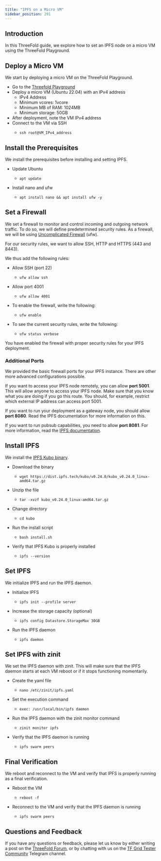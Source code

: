 ```yaml
---
title: "IPFS on a Micro VM"
sidebar_position: 291
---
```






## Introduction

In this ThreeFold guide, we explore how to set an IPFS node on a micro VM using the ThreeFold Playground.

## Deploy a Micro VM

We start by deploying a micro VM on the ThreeFold Playground.

* Go to the [Threefold Playground](https://playground.grid.tf/#/)
* Deploy a micro VM (Ubuntu 22.04) with an IPv4 address
  * IPv4 Address
  * Minimum vcores: 1vcore
  * Minimum MB of RAM: 1024MB
  * Minimum storage: 50GB
* After deployment, note the VM IPv4 address
* Connect to the VM via SSH
  * ``` 
    ssh root@VM_IPv4_address
    ```

## Install the Prerequisites

We install the prerequisites before installing and setting IPFS.

* Update Ubuntu
  * ```
    apt update
    ```
* Install nano and ufw
  * ```
    apt install nano && apt install ufw -y
    ```

## Set a Firewall

We set a firewall to monitor and control incoming and outgoing network traffic. To do so, we will define predetermined security rules. As a firewall, we will be using [Uncomplicated Firewall](https://wiki.ubuntu.com/UncomplicatedFirewall) (ufw).

For our security rules, we want to allow SSH, HTTP and HTTPS (443 and 8443).

We thus add the following rules:

* Allow SSH (port 22)
  * ```
    ufw allow ssh
    ```
* Allow port 4001
  * ```
    ufw allow 4001
    ```
* To enable the firewall, write the following:
  * ```
    ufw enable
    ```

* To see the current security rules, write the following:
  * ```
    ufw status verbose
    ```

You have enabled the firewall with proper security rules for your IPFS deployment.

### Additional Ports

We provided the basic firewall ports for your IPFS instance. There are other more advanced configurations possible.

If you want to access your IPFS node remotely, you can allow **port 5001**. This will allow anyone to access your IPFS node. Make sure that you know what you are doing if you go this route. You should, for example, restrict which external IP address can access port 5001.

If you want to run your deployment as a gateway node, you should allow **port 8080**. Read the IPFS documentation for more information on this.

If you want to run pubsub capabilities, you need to allow **port 8081**. For more information, read the [IPFS documentation](https://blog.ipfs.tech/25-pubsub/).

## Install IPFS

We install the [IPFS Kubo binary](https://docs.ipfs.tech/install/command-line/#install-official-binary-distributions).

* Download the binary
  * ```
    wget https://dist.ipfs.tech/kubo/v0.24.0/kubo_v0.24.0_linux-amd64.tar.gz
    ```
* Unzip the file
  * ```
    tar -xvzf kubo_v0.24.0_linux-amd64.tar.gz
    ```
* Change directory
  * ```
    cd kubo
    ```
* Run the install script
  * ```
    bash install.sh
    ```
* Verify that IPFS Kubo is properly installed
  * ```
    ipfs --version
    ```

## Set IPFS

We initialize IPFS and run the IPFS daemon.

* Initialize IPFS
  * ```
    ipfs init --profile server
    ```
* Increase the storage capacity (optional)
  * ```
    ipfs config Datastore.StorageMax 30GB
    ```
* Run the IPFS daemon
  * ```
    ipfs daemon
    ```

## Set IPFS with zinit

We set the IPFS daemon with zinit. This will make sure that the IPFS daemon starts at each VM reboot or if it stops functioning momentarily.

* Create the yaml file
  * ```
    nano /etc/zinit/ipfs.yaml
    ```
* Set the execution command
  * ```
    exec: /usr/local/bin/ipfs daemon
    ```
* Run the IPFS daemon with the zinit monitor command
  * ```
    zinit monitor ipfs
    ```
* Verify that the IPFS daemon is running
  * ```
    ipfs swarm peers
    ```

## Final Verification

We reboot and reconnect to the VM and verify that IPFS is properly running as a final verification.

* Reboot the VM
  * ```
    reboot -f
    ```
* Reconnect to the VM and verify that the IPFS daemon is running
  * ```
    ipfs swarm peers
    ```

## Questions and Feedback

If you have any questions or feedback, please let us know by either writing a post on the [ThreeFold Forum](https://forum.threefold.io/), or by chatting with us on the [TF Grid Tester Community](https://t.me/threefoldtesting) Telegram channel.